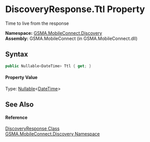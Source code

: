 DiscoveryResponse.Ttl Property
==============================
Time to live from the response

**Namespace:** [GSMA.MobileConnect.Discovery][1]  
**Assembly:** GSMA.MobileConnect (in GSMA.MobileConnect.dll)

Syntax
------

```csharp
public Nullable<DateTime> Ttl { get; }
```

#### Property Value
Type: [Nullable][2]&lt;[DateTime][3]>

See Also
--------

#### Reference
[DiscoveryResponse Class][4]  
[GSMA.MobileConnect.Discovery Namespace][1]  

[1]: ../README.md
[2]: http://msdn.microsoft.com/en-us/library/b3h38hb0
[3]: http://msdn.microsoft.com/en-us/library/03ybds8y
[4]: README.md
[5]: ../../_icons/Help.png